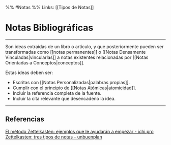 %% #Notas %%
Links: [[Tipos de Notas]]

# Notas Bibliográficas
---

Son ideas extraídas de un libro o artículo, y que posteriormente pueden ser transformadas como [[notas permanentes]] o [[Notas Densamente Vinculadas|vincularlas]] a notas existentes relacionadas por [[Notas Orientadas a Conceptos|conceptos]].

Estas ideas deben ser:
- Escritas con [[Notas Personalizadas|palabras propias]].
- Cumplir con el principio de [[Notas Atómicas|atomicidad]].
- Incluir la referencia completa de la fuente.
- Incluir la cita relevante que desencadenó la idea.

---

## Referencias
[El método Zettelkasten: ejemplos que le ayudarán a empezar - ichi.pro](https://ichi.pro/es/el-metodo-zettelkasten-ejemplos-que-le-ayudaran-a-empezar-157824025533158)
[Zettelkasten: tres tipos de notas - unbuenplan](https://unbuenplan.blog/2020/08/09/zettelkasten-tres-tipos-de-notas/)